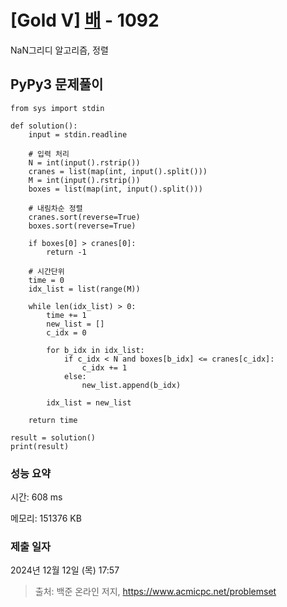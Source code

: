 # [Gold V] [배](https://www.acmicpc.net/problem/1092) - 1092 

NaN그리디 알고리즘, 정렬

## PyPy3 문제풀이

```PyPy3
from sys import stdin

def solution():
    input = stdin.readline

    # 입력 처리
    N = int(input().rstrip())
    cranes = list(map(int, input().split()))
    M = int(input().rstrip())
    boxes = list(map(int, input().split()))

    # 내림차순 정렬
    cranes.sort(reverse=True)
    boxes.sort(reverse=True)

    if boxes[0] > cranes[0]:
        return -1

    # 시간단위
    time = 0
    idx_list = list(range(M))

    while len(idx_list) > 0:
        time += 1
        new_list = []
        c_idx = 0
        
        for b_idx in idx_list:
            if c_idx < N and boxes[b_idx] <= cranes[c_idx]:
                c_idx += 1
            else:
                new_list.append(b_idx)
        
        idx_list = new_list

    return time

result = solution()
print(result)
```

### 성능 요약

시간: 608 ms

메모리: 151376 KB

### 제출 일자

2024년 12월 12일 (목) 17:57

> 출처: 백준 온라인 저지, https://www.acmicpc.net/problemset 

